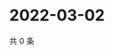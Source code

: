 # 2022-03-02

共 0 条

<!-- BEGIN WEIBO -->
<!-- 最后更新时间 Wed Mar 02 2022 17:13:58 GMT+0800 (China Standard Time) -->

<!-- END WEIBO -->
